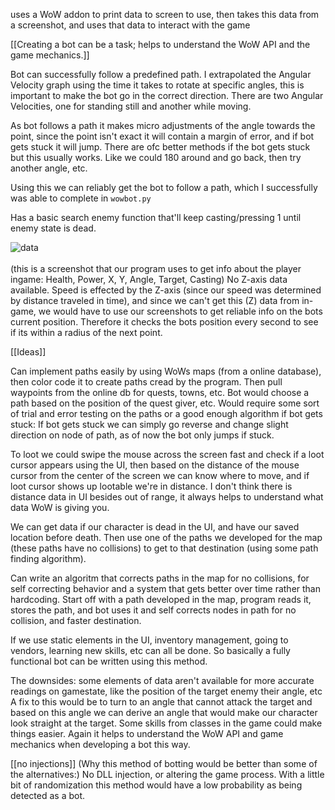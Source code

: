 uses a WoW addon to print data to screen to use, then takes this data from a screenshot, and uses that data to interact with the game<br>

[[Creating a bot can be a task; helps to understand the WoW API and the game mechanics.]] <br>

Bot can successfully follow a predefined path. I extrapolated the Angular Velocity graph using the time it takes to rotate at specific angles, this is important to make the bot go in the correct direction. There are two Angular Velocities, one for standing still and another while moving.<br>

As bot follows a path it makes micro adjustments of the angle towards the point, since the point isn't exact it will contain a margin of error, and if bot gets stuck it will jump. There are ofc better methods if the bot gets stuck but this usually works. Like we could 180 around and go back, then try another angle, etc.<br>

Using this we can reliably get the bot to follow a path, which I successfully was able to complete in `wowbot.py`<br>


Has a basic search enemy function that'll keep casting/pressing 1 until enemy state is dead.<br>

![data](https://github.com/user-attachments/assets/bc2066c4-fc69-4b4b-81aa-ac61f9fcb00d)
<br><br>(this is a screenshot that our program uses to get info about the player ingame: Health, Power, X, Y, Angle, Target, Casting)
No Z-axis data available. Speed is effected by the Z-axis (since our speed was determined by distance traveled in time), and since we can't get this (Z) data from in-game, we would have to use our screenshots to get reliable info on the bots current position. Therefore it checks the bots position every second to see if its within a radius of the next point.<br>

[[Ideas]]

Can implement paths easily by using WoWs maps (from a online database), then color code it to create paths cread by the program. Then pull waypoints from the online db for quests, towns, etc. Bot would choose a path based on the position of the quest giver, etc. Would require some sort of trial and error testing on the paths or a good enough algorithm if bot gets stuck: If bot gets stuck we can simply go reverse and change slight direction on node of path, as of now the bot only jumps if stuck.

To loot we could swipe the mouse across the screen fast and check if a loot cursor appears using the UI, then based on the distance of the mouse cursor from the center of the screen we can know where to move, and if loot cursor shows up lootable we're in distance. I don't think there is distance data in UI besides out of range, it always helps to understand what data WoW is giving you.

We can get data if our character is dead in the UI, and have our saved location before death. Then use one of the paths we developed for the map (these paths have no collisions) to get to that destination (using some path finding algorithm). <br>

Can write an algoritm that corrects paths in the map for no collisions, for self correcting behavior and a system that gets better over time rather than hardcoding. Start off with a path developed in the map, program reads it, stores the path, and bot uses it and self corrects nodes in path for no collision, and faster destination. <br>

If we use static elements in the UI, inventory management, going to vendors, learning new skills, etc can all be done. So basically a fully functional bot can be written using this method.<br>

The downsides: some elements of data aren't available for more accurate readings on gamestate, like the position of the target enemy their angle, etc A fix to this would be to turn to an angle that cannot attack the target and based on this angle we can derive an angle that would make our character look straight at the target. Some skills from classes in the game could make things easier. Again it helps to understand the WoW API and game mechanics when developing a bot this way. <br>

[[no injections]]
(Why this method of botting would be better than some of the alternatives:) No DLL injection, or altering the game process. With a little bit of randomization this method would have a low probability as being detected as a bot.
